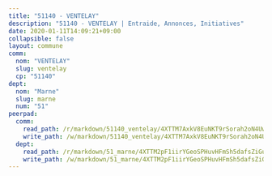 ```yaml
---
title: "51140 - VENTELAY"
description: "51140 - VENTELAY | Entraide, Annonces, Initiatives"
date: 2020-01-11T14:09:21+09:00
collapsible: false
layout: commune
comm:
  nom: "VENTELAY"
  slug: ventelay
  cp: "51140"
dept:
  nom: "Marne"
  slug: marne
  num: "51"
peerpad:
  comm:
    read_path: /r/markdown/51140_ventelay/4XTTM7AxkV8EuNKT9rSorah2oN4UwVNpKQpqHrxx2zggDbeMC
    write_path: /w/markdown/51140_ventelay/4XTTM7AxkV8EuNKT9rSorah2oN4UwVNpKQpqHrxx2zggDbeMC-K3TgTsa2g3jBEJEk7ubocQ9bCCaMAWWLswtJjNfChP9wcD6UvC6MUQZ1eqU72E39qEZpwJTrf6uRESSQJCMGBWHAjh3Lvy98YS5USscskau3g4Mn9YPmAqPdkLKHvbUHkNKW7ENa
  dept:
    read_path: /r/markdown/51_marne/4XTTM2pF1iirYGeoSPHuvHFmSh5dafsZiGuDVqApNYr9W2doe
    write_path: /w/markdown/51_marne/4XTTM2pF1iirYGeoSPHuvHFmSh5dafsZiGuDVqApNYr9W2doe-K3TgV7EpXmd75L5pz6aUTALihWsFeiubyposyfPgz6DbQby3ZQF3gNXaGqeRVGevfRz46yND7Y8QkCv5VozWFj5shZbEokjWNQrdmmsAHCxzuLQj5kuinh4kCdsefHKLdp7xhUwa
---
```


